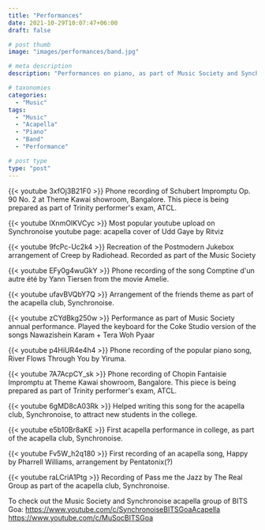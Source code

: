 ```yaml
---
title: "Performances"
date: 2021-10-29T10:07:47+06:00
draft: false

# post thumb
image: "images/performances/band.jpg"

# meta description
description: "Performances on piano, as part of Music Society and Synchronoise Acapella group"

# taxonomies
categories: 
  - "Music"
tags:
  - "Music"
  - "Acapella"
  - "Piano"
  - "Band"
  - "Performance"

# post type
type: "post"
---
```


{{< youtube 3xfOj3B21F0 >}}
Phone recording of Schubert Impromptu Op. 90 No. 2 at Theme Kawai showroom, Bangalore. This piece is being prepared as part of Trinity performer's exam, ATCL.

{{< youtube lXnmOIKVCyc >}}
Most popular youtube upload on Synchronoise youtube page: acapella cover of Udd Gaye by Ritviz

{{< youtube 9fcPc-Uc2k4 >}}
Recreation of the Postmodern Jukebox arrangement of Creep by Radiohead. Recorded as part of the Music Society

{{< youtube EFy0g4wuGkY >}}
Phone recording of the song Comptine d'un autre été by Yann Tiersen from the movie Amelie.

{{< youtube ufavBVQbY7Q >}}
Arrangement of the friends theme as part of the acapella club, Synchronoise.

{{< youtube zCYdBkg250w >}}
Performance as part of Music Society annual performance. Played the keyboard for the Coke Studio version of the songs Nawazishein Karam + Tera Woh Pyaar

{{< youtube p4HiUR4e4h4 >}}
Phone recording of the popular piano song, River Flows Through You by Yiruma.

{{< youtube 7A7AcpCY_sk >}}
Phone recording of Chopin Fantaisie Impromptu at Theme Kawai showroom, Bangalore. This piece is being prepared as part of Trinity performer's exam, ATCL.

{{< youtube 6gMD8cA03Rk >}}
Helped writing this song for the acapella club, Synchronoise, to attract new students in the college.

{{< youtube e5b10Br8aKE >}}
First acapella performance in college, as part of the acapella club, Synchronoise.

{{< youtube Fv5W_h2q180 >}}
First recording of an acapella song, Happy by Pharrell Williams, arrangement by Pentatonix(?)

{{< youtube raLCriA1Ptg >}}
Recording of Pass me the Jazz by The Real Group as part of the acapella club, Synchronoise.

To check out the Music Society and Synchronoise acapella group of BITS Goa:
https://www.youtube.com/c/SynchronoiseBITSGoaAcapella
https://www.youtube.com/c/MuSocBITSGoa


